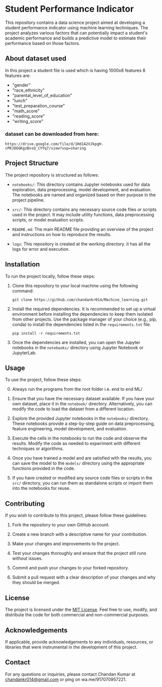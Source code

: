 # Student Performance Indicator

This repository contains a data science project aimed at developing a student performance indicator using machine learning techniques. The project analyzes various factors that can potentially impact a student's academic performance and builds a predictive model to estimate their performance based on those factors.

## About dataset used

In this project a student file is used which is having 1000x8 features
8 features are:
- "gender"
- "race_ethnicity"
- "parental_level_of_education"
- "lunch"
- "test_preparation_course"
- "math_score"
- "reading_score"
- "writing_score"

### dataset can be downloaded from here:
`https://drive.google.com/file/d/1Hd1A2VJkpgH-cPKJOGGKgzBxsQ_CYYq7/view?usp=sharing`

## Project Structure

The project repository is structured as follows:

- `notebooks/`: This directory contains Jupyter notebooks used for data exploration, data preprocessing, model development, and evaluation. The notebooks are named and organized based on their purpose in the project pipeline.

- `src/`: This directory contains any necessary source code files or scripts used in the project. It may include utility functions, data preprocessing scripts, or model evaluation scripts.

- `README.md`: The main README file providing an overview of the project and instructions on how to reproduce the results.

- `logs`: This repository is created at the working directory. it has all the logs for error and execution.

## Installation

To run the project locally, follow these steps:

1. Clone this repository to your local machine using the following command:
   ```
   git clone https://github.com/chandankr014/Machine_learning.git
   ```

2. Install the required dependencies. It is recommended to set up a virtual environment before installing the dependencies to keep them isolated from other projects. Use the package manager of your choice (e.g., pip, conda) to install the dependencies listed in the `requirements.txt` file.
   ```
   pip install -r requirements.txt
   ```

3. Once the dependencies are installed, you can open the Jupyter notebooks in the `notebooks/` directory using Jupyter Notebook or JupyterLab.

## Usage

To use the project, follow these steps:

0. Always run the programs from the root folder i.e. end to end ML/

1. Ensure that you have the necessary dataset available. If you have your own dataset, place it in the `notebook/` directory. Alternatively, you can modify the code to load the dataset from a different location.

2. Explore the provided Jupyter notebooks in the `notebooks/` directory. These notebooks provide a step-by-step guide on data preprocessing, feature engineering, model development, and evaluation.

3. Execute the cells in the notebooks to run the code and observe the results. Modify the code as needed to experiment with different techniques or algorithms.

4. Once you have trained a model and are satisfied with the results, you can save the model to the `models/` directory using the appropriate functions provided in the code.

5. If you have created or modified any source code files or scripts in the `src/` directory, you can run them as standalone scripts or import them into the notebooks for reuse.

## Contributing

If you wish to contribute to this project, please follow these guidelines:

1. Fork the repository to your own GitHub account.

2. Create a new branch with a descriptive name for your contribution.

3. Make your changes and improvements to the project.

4. Test your changes thoroughly and ensure that the project still runs without issues.

5. Commit and push your changes to your forked repository.

6. Submit a pull request with a clear description of your changes and why they should be merged.

## License

The project is licensed under the [MIT License](LICENSE). Feel free to use, modify, and distribute the code for both commercial and non-commercial purposes.

## Acknowledgements

If applicable, provide acknowledgements to any individuals, resources, or libraries that were instrumental in the development of this project.

## Contact

For any questions or inquiries, please contact Chandan Kumar at chandankr014@gmail.com or ping on wa.me/917070957221.